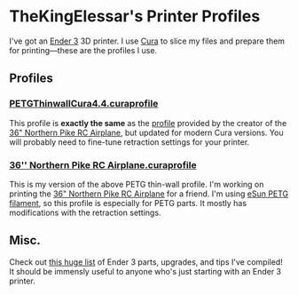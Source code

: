# TheKingElessar's Printer Profiles

I've got an [Ender 3](https://external-content.duckduckgo.com/iu/?u=https%3A%2F%2Fi.all3dp.com%2Fwp-content%2Fuploads%2F2018%2F09%2F26132106%2Fender-3-deal.jpg&f=1&nofb=1) 3D printer. I use [Cura](https://ultimaker.com/software/ultimaker-cura) to slice my files and prepare them for printing—these are the profiles I use.

## Profiles

### [PETGThinwallCura4.4.curaprofile](https://github.com/TheKingElessar/3D-Printer-Profiles/blob/master/PETGThinwallCura4.4.curaprofile)

This profile is **exactly the same** as the [profile](https://www.thingiverse.com/download:7558638) provided by the creator of the [36" Northern Pike RC Airplane](https://www.thingiverse.com/thing:3040294), but updated for modern Cura versions. You will probably need to fine-tune retraction settings for your printer. 

### [36'' Northern Pike RC Airplane.curaprofile](https://github.com/TheKingElessar/3D-Printer-Profiles/blob/master/36''%20Northern%20Pike%20RC%20Airplane.curaprofile)

This is my version of the above PETG thin-wall profile. I'm working on printing the [36" Northern Pike RC Airplane](https://www.thingiverse.com/thing:3040294) for a friend. I'm using [eSun PETG filament](https://www.amazon.com/eSUN-Filament-Printer-Diameter-Semi-transparent/dp/B010TWUQJ8/), so this profile is especially for PETG parts.  It mostly has modifications with the retraction settings.

## Misc.
Check out [this huge list](https://docs.google.com/document/d/1gfVFPHdT8-bG0KmCqh5enULdWXQxZ2HHscNTdA0m4vc/edit) of Ender 3 parts, upgrades, and tips I've compiled! It should be immensly useful to anyone who's just starting with an Ender 3 printer.
